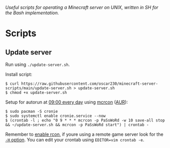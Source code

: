 _Useful scripts for operating a Minecraft server on UNIX, written in SH for the Bash implementation._

# Scripts
## Update server
Run using `./update-server.sh`.

Install script:
```
$ curl https://raw.githubusercontent.com/oscar230/minecraft-server-scripts/main/update-server.sh > update-server.sh
$ chmod +x update-server.sh
```

Setup for autorun at [09:00 every day](https://crontab.guru/#0_9_*_*_*) using [mcrcon](https://github.com/Tiiffi/mcrcon) ([AUR](https://aur.archlinux.org/packages/mcrcon)):
```
$ sudo pacman -S cronie
$ sudo systemctl enable cronie.service --now
$ (crontab -l ; echo "0 9 * * * mcrcon -p PaSsWoRd -w 10 save-all stop && ~/update-server.sh && mcrcon -p PaSsWoRd start") | crontab -
```
Remember to [enable rcon](https://github.com/Tiiffi/mcrcon#enable-rcon-on-server), if youre using a remote game server look for the [`-H` option](https://github.com/Tiiffi/mcrcon#usage). You can edit your crontab using `EDITOR=vim crontab -e`.
